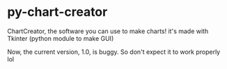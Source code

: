 # py-chart-creator

ChartCreator, the software you can use to make charts!
it's made with Tkinter (python module to make GUI)

Now, the current version, 1.0, is buggy.
So don't expect it to work properly lol
